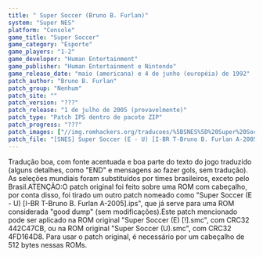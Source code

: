 ```yaml
---
title: " Super Soccer (Bruno B. Furlan)"
system: "Super NES"
platform: "Console"
game_title: "Super Soccer"
game_category: "Esporte"
game_players: "1-2"
game_developer: "Human Entertainment"
game_publisher: "Human Entertainment e Nintendo"
game_release_date: "maio (americana) e 4 de junho (européia) de 1992"
patch_author: "Bruno B. Furlan"
patch_group: "Nenhum"
patch_site: ""
patch_version: "???"
patch_release: "1 de julho de 2005 (provavelmente)"
patch_type: "Patch IPS dentro de pacote ZIP"
patch_progress: "???"
patch_images: ["//img.romhackers.org/traducoes/%5BSNES%5D%20Super%20Soccer%20-%20Bruno%20B.%20Furlan%20-%201.png","//img.romhackers.org/traducoes/%5BSNES%5D%20Super%20Soccer%20-%20Bruno%20B.%20Furlan%20-%202.png","//img.romhackers.org/traducoes/%5BSNES%5D%20Super%20Soccer%20-%20Bruno%20B.%20Furlan%20-%203.png"]
patch_file: "[SNES] Super Soccer (E - U) [I-BR T-Bruno B. Furlan A-2005].zip"
---
```

Tradução boa, com fonte acentuada e boa parte do texto do jogo traduzido (alguns detalhes, como "END" e mensagens ao fazer gols, sem tradução). As seleções mundiais foram substituídos por times brasileiros, exceto pelo Brasil.ATENÇÃO:O patch original foi feito sobre uma ROM com cabeçalho, por conta disso, foi tirado um outro patch nomeado como "Super Soccer (E - U) [I-BR T-Bruno B. Furlan A-2005].ips", que já serve para uma ROM considerada "good dump" (sem modificações).Este patch mencionado pode ser aplicado na ROM original "Super Soccer (E) [!].smc", com CRC32 442C47CB, ou na ROM original "Super Soccer (U).smc", com CRC32 4FD164D8. Para usar o patch original, é necessário por um cabeçalho de 512 bytes nessas ROMs.